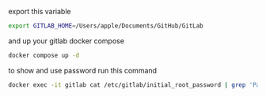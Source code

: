 export this variable
```bash
export GITLAB_HOME=/Users/apple/Documents/GitHub/GitLab
```
and up your gitlab docker compose
```bash
docker compose up -d
```
to show and use password run this command
```bash
docker exec -it gitlab cat /etc/gitlab/initial_root_password | grep 'Password:'
```
